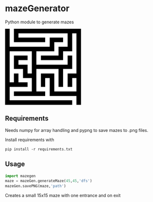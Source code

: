 # mazeGenerator

Python module to generate mazes

![Sample Maze](samples/example.png )

## Requirements

Needs numpy for array handling and pypng to save mazes to .png files.

Install requirements with 
```
pip install -r requirements.txt
```
## Usage

```python
import mazegen
maze = mazeGen.generateMaze(45,45,'dfs')
mazeGen.savePNG(maze,'path')
```

Creates a small 15x15 maze with one entrance and on exit

